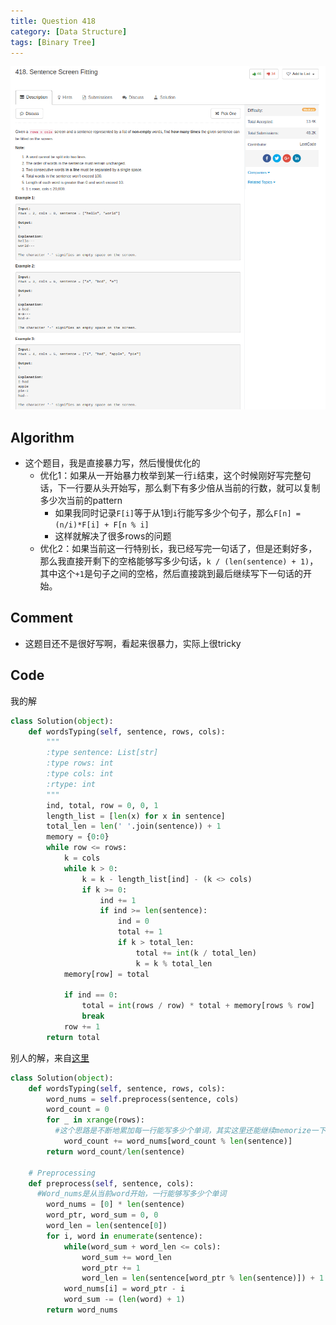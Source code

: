 ```yaml
---
title: Question 418
category: [Data Structure]
tags: [Binary Tree]
---
```


![Description](../Assets/Figure/question418.png)

## Algorithm

- 这个题目，我是直接暴力写，然后慢慢优化的
  - 优化1：如果从一开始暴力枚举到某一行`i`结束，这个时候刚好写完整句话，下一行要从头开始写，那么剩下有多少倍从当前的行数，就可以复制多少次当前的pattern
    - 如果我同时记录`F[i]`等于从1到`i`行能写多少个句子，那么`F[n] = (n/i)*F[i] + F[n % i]`
    - 这样就解决了很多rows的问题
  - 优化2：如果当前这一行特别长，我已经写完一句话了，但是还剩好多，那么我直接开剩下的空格能够写多少句话，`k / (len(sentence) + 1)`，其中这个`+1`是句子之间的空格，然后直接跳到最后继续写下一句话的开始。

## Comment

- 这题目还不是很好写啊，看起来很暴力，实际上很tricky

## Code

我的解

```python
class Solution(object):
    def wordsTyping(self, sentence, rows, cols):
        """
        :type sentence: List[str]
        :type rows: int
        :type cols: int
        :rtype: int
        """
        ind, total, row = 0, 0, 1
        length_list = [len(x) for x in sentence]
        total_len = len(' '.join(sentence)) + 1
        memory = {0:0}
        while row <= rows:
            k = cols
            while k > 0:
                k = k - length_list[ind] - (k <> cols)
                if k >= 0:
                    ind += 1
                    if ind >= len(sentence):
                        ind = 0
                        total += 1
                        if k > total_len:
                            total += int(k / total_len)
                            k = k % total_len
            memory[row] = total

            if ind == 0:
                total = int(rows / row) * total + memory[rows % row]
                break
            row += 1
        return total
```

别人的解，来自[这里](https://discuss.leetcode.com/topic/64964/python-108ms-solution)

```python
class Solution(object):
    def wordsTyping(self, sentence, rows, cols):
        word_nums = self.preprocess(sentence, cols)          
        word_count = 0                
        for _ in xrange(rows):
          #这个思路是不断地累加每一行能写多少个单词，其实这里还能继续memorize一下
            word_count += word_nums[word_count % len(sentence)]
        return word_count/len(sentence)

    # Preprocessing
    def preprocess(self, sentence, cols):
      #Word_nums是从当前word开始，一行能够写多少个单词
        word_nums = [0] * len(sentence)
        word_ptr, word_sum = 0, 0
        word_len = len(sentence[0])
        for i, word in enumerate(sentence):
            while(word_sum + word_len <= cols):
                word_sum += word_len
                word_ptr += 1
                word_len = len(sentence[word_ptr % len(sentence)]) + 1
            word_nums[i] = word_ptr - i
            word_sum -= (len(word) + 1)
        return word_nums
```
